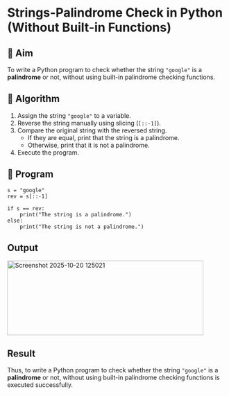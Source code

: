 # Strings-Palindrome Check in Python (Without Built-in Functions)

## 🎯 Aim
To write a Python program to check whether the string `"google"` is a **palindrome** or not, without using built-in palindrome checking functions.

## 🧠 Algorithm
1. Assign the string `"google"` to a variable.
2. Reverse the string manually using slicing (`[::-1]`).
3. Compare the original string with the reversed string.
   - If they are equal, print that the string is a palindrome.
   - Otherwise, print that it is not a palindrome.
4. Execute the program.

## 🧾 Program
```
s = "google"
rev = s[::-1]

if s == rev:
    print("The string is a palindrome.")
else:
    print("The string is not a palindrome.")
```

## Output
<img width="452" height="172" alt="Screenshot 2025-10-20 125021" src="https://github.com/user-attachments/assets/ff9a3f4f-0b12-4f55-bdd2-43c68bc28436" />

## Result
Thus, to write a Python program to check whether the string `"google"` is a **palindrome** or not, without using built-in palindrome checking functions is executed successfully.
